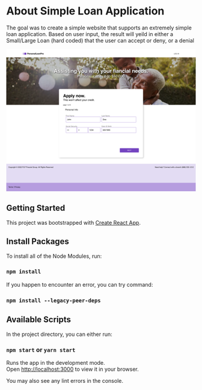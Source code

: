 # About Simple Loan Application

The goal was to create a simple website that supports an extremely simple loan application.
Based on user input, the result will yeild in either a Small/Large Loan (hard coded) that the user can accept or deny, or a denial

![preview](public/preview.png)

## Getting Started

This project was bootstrapped with [Create React App](https://github.com/facebook/create-react-app).

## Install Packages

To install all of the Node Modules, run:

### `npm install`

If you happen to encounter an error, you can try command:

### `npm install --legacy-peer-deps`

## Available Scripts

In the project directory, you can either run:

### `npm start` or `yarn start`

Runs the app in the development mode.\
Open [http://localhost:3000](http://localhost:3000) to view it in your browser.

You may also see any lint errors in the console.





